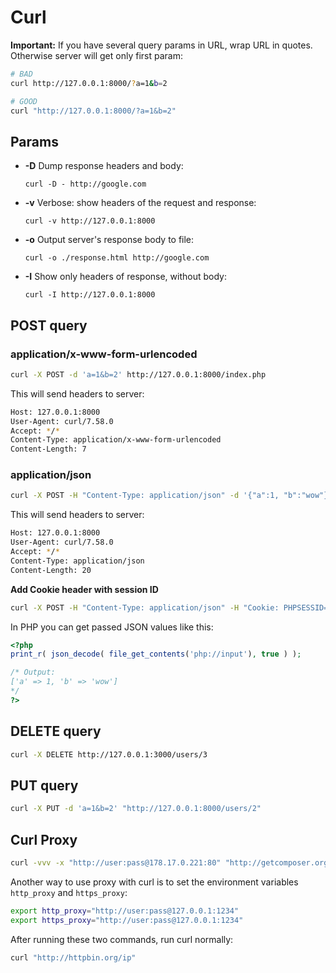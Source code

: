 # Curl

**Important:** If you have several query params in URL, wrap URL in quotes. Otherwise server will get only first param:

```bash
# BAD
curl http://127.0.0.1:8000/?a=1&b=2

# GOOD
curl "http://127.0.0.1:8000/?a=1&b=2"
```

## Params

- **-D** Dump response headers and body:
  ```
  curl -D - http://google.com
  ```
- **-v** Verbose: show headers of the request and response:
  ```
  curl -v http://127.0.0.1:8000
  ```
- **-o** Output server's response body to file:
  ```
  curl -o ./response.html http://google.com
  ```
- **-I** Show only headers of response, without body:
  ```
  curl -I http://127.0.0.1:8000
  ```

## POST query

### application/x-www-form-urlencoded

```bash
curl -X POST -d 'a=1&b=2' http://127.0.0.1:8000/index.php
```

This will send headers to server:

```bash
Host: 127.0.0.1:8000
User-Agent: curl/7.58.0
Accept: */*
Content-Type: application/x-www-form-urlencoded
Content-Length: 7
```

### application/json

```bash
curl -X POST -H "Content-Type: application/json" -d '{"a":1, "b":"wow"}' http://127.0.0.1:8000/index.php
```

This will send headers to server:

```bash
Host: 127.0.0.1:8000
User-Agent: curl/7.58.0
Accept: */*
Content-Type: application/json
Content-Length: 20
```

**Add Cookie header with session ID**

```bash
curl -X POST -H "Content-Type: application/json" -H "Cookie: PHPSESSID=f2je0;" -d '{"postId": 123}' "https://www.site.com/vote/22"
```

In PHP you can get passed JSON values like this:

```php
<?php
print_r( json_decode( file_get_contents('php://input'), true ) );

/* Output:
['a' => 1, 'b' => 'wow']
*/
?>
```

## DELETE query

```bash
curl -X DELETE http://127.0.0.1:3000/users/3
```

## PUT query

```bash
curl -X PUT -d 'a=1&b=2' "http://127.0.0.1:8000/users/2"
```

## Curl Proxy

```bash
curl -vvv -x "http://user:pass@178.17.0.221:80" "http://getcomposer.org/versions"
```

Another way to use proxy with curl is to set the environment variables `http_proxy` and `https_proxy`:

```bash
export http_proxy="http://user:pass@127.0.0.1:1234"
export https_proxy="http://user:pass@127.0.0.1:1234"
```
After running these two commands, run curl normally:

```bash
curl "http://httpbin.org/ip"
```
